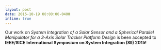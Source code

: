 ```yaml
---
layout: post
date: 2015-10-19 00:00:00-0400
inline: true
---
```


Our work on *System Integration of a Solar Sensor and a Spherical Parallel Manipulator for a 3-Axis Solar Tracker Platform Design* is been accepted to **IEEE/SICE International Symposium on System Integration (SII) 2015!**